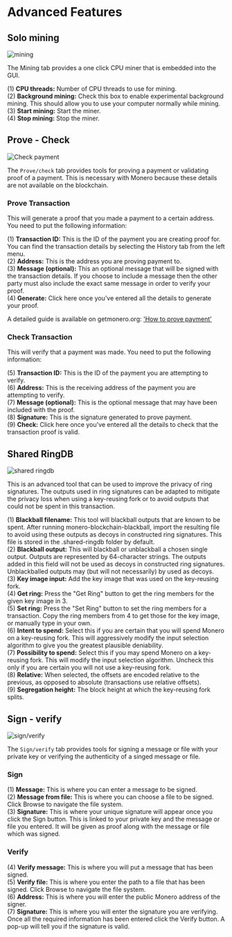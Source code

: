 # Advanced Features

## Solo mining
![mining](media/black_mining.png)

The Mining tab provides a one click CPU miner that is embedded into the GUI.

(1) **CPU threads:** Number of CPU threads to use for mining.    
(2) **Background mining:** Check this box to enable experimental background mining. This should allow you to use your computer normally while mining.    
(3) **Start mining:** Start the miner.    
(4) **Stop mining:** Stop the miner.    

## Prove - Check
![Check payment](media/black_prove-check.png)

The `Prove/check` tab provides tools for proving a payment or validating proof of a payment. This is necessary with Monero because these details are not available on the blockchain.

### Prove Transaction
This will generate a proof that you made a payment to a certain address. You need to put the following information:

(1) **Transaction ID:** This is the ID of the payment you are creating proof for. You can find the transaction details by selecting the History tab from the left menu.    
(2) **Address:** This is the address you are proving payment to.    
(3) **Message (optional):** This an optional message that will be signed with the transaction details. If you choose to include a message then the other party must also include the exact same message in order to verify your proof.    
(4) **Generate:** Click here once you've entered all the details to generate your proof.
&nbsp;

A detailed guide is available on getmonero.org: ['How to prove payment'](https://getmonero.org/resources/user-guides/prove-payment.html)

### Check Transaction
This will verify that a payment was made. You need to put the following information:

(5) **Transaction ID:** This is the ID of the payment you are attempting to verify.    
(6) **Address:** This is the receiving address of the payment you are attempting to verify.    
(7) **Message (optional):** This is the optional message that may have been included with the proof.    
(8) **Signature:** This is the signature generated to prove payment.    
(9) **Check:** Click here once you've entered all the details to check that the transaction proof is valid.    

## Shared RingDB
![shared ringdb](media/black_sharedringdb.png)

This is an advanced tool that can be used to improve the privacy of ring signatures. The outputs used in ring signatures can be adapted to mitigate the privacy loss when using a key-reusing fork or to avoid outputs that could not be spent in this transaction.

(1) **Blackball filename:** This tool will blackball outputs that are known to be spent. After running monero-blockchain-blackball, import the resulting file to avoid using these outputs as decoys in constructed ring signatures. This file is stored in the .shared-ringdb folder by default.    
(2) **Blackball output:** This will blackball or unblackball a chosen single output. Outputs are represented by 64-character strings. The outputs added in this field will not be used as decoys in constructed ring signatures. Unblackballed outputs may (but will not necessarily) by used as decoys.    
(3) **Key image input:** Add the key image that was used on the key-reusing fork.    
(4) **Get ring:** Press the "Get Ring" button to get the ring members for the given key image in 3.    
(5) **Set ring:** Press the "Set Ring" button to set the ring members for a transaction. Copy the ring members from 4 to get those for the key image, or manually type in your own.    
(6) **Intent to spend:** Select this if you are certain that you will spend Monero on a key-reusing fork. This will aggressively modify the input selection algorithm to give you the greatest plausible deniability.    
(7) **Possibility to spend:** Select this if you may spend Monero on a key-reusing fork. This will modify the input selection algorithm. Uncheck this only if you are certain you will not use a key-reusing fork.    
(8) **Relative:** When selected, the offsets are encoded relative to the previous, as opposed to absolute (transactions use relative offsets).    
(9) **Segregation height:** The block height at which the key-reusing fork splits.    

## Sign - verify
![sign/verify](media/black_sign-verify.png)

The `Sign/verify` tab provides tools for signing a message or file with your private key or verifying the authenticity of a singed message or file.

### Sign

(1) **Message:** This is where you can enter a message to be signed.    
(2) **Message from file:** This is where you can choose a file to be signed. Click Browse to navigate the file system.    
(3) **Signature:** This is where your unique signature will appear once you click the Sign button. This is linked to your private key and the message or file you entered. It will be given as proof along with the message or file which was signed.    

### Verify

(4) **Verify message:** This is where you will put a message that has been signed.    
(5) **Verify file:** This is where you enter the path to a file that has been signed. Click Browse to navigate the file system.    
(6) **Address:** This is where you will enter the public Monero address of the signer.    
(7) **Signature:** This is where you will enter the signature you are verifying. Once all the required information has been entered click the Verify button. A pop-up will tell you if the signature is valid.    
